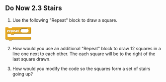 ## Do Now 2.3 Stairs

1. Use the following "Repeat" block to draw a square.

 ![Repeat](repeat.png)

2. How would you use an additional "Repeat" block to draw 12 squares in a line one next to each other.  The each square will be to the right of the last square drawn.

3. How would you modify the code so the squares form a set of stairs going up?
